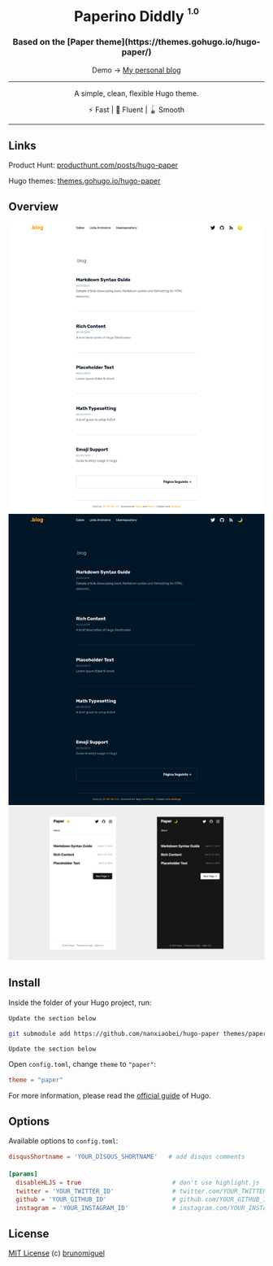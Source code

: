 <div align="center">
<h1>Paperino Diddly <sup><sup><sub>1.0</sub></sup></sup></h1>
<h3>Based on the [Paper theme](https://themes.gohugo.io/hugo-paper/)</h3>

Demo → [My personal blog](https://blog.brunomiguel.net/)

<hr />

A simple, clean, flexible Hugo theme.

⚡️ Fast | 🦋 Fluent | 🪀 Smooth

</div>

---

## Links

Product Hunt: [producthunt.com/posts/hugo-paper](https://www.producthunt.com/posts/hugo-paper)

Hugo themes: [themes.gohugo.io/hugo-paper](https://themes.gohugo.io/hugo-paper/)

## Overview

![](https://raw.githubusercontent.com/brunomiguel/blog.brunomiguel.net/main/themes/paper/images/screenshot.png)
![](https://raw.githubusercontent.com/brunomiguel/blog.brunomiguel.net/main/themes/paper/images/screenshot_dark.png)
![](https://raw.githubusercontent.com/brunomiguel/blog.brunomiguel.net/main/themes/paper/images/screenshot_mobile.png)

## Install

Inside the folder of your Hugo project, run:

```TODO
Update the section below
```

```bash
git submodule add https://github.com/nanxiaobei/hugo-paper themes/paper
```

```TODO
Update the section below
```
Open `config.toml`, change `theme` to `"paper"`:

```toml
theme = "paper"
```

For more information, please read the [official guide](https://gohugo.io/getting-started/quick-start/#step-3-add-a-theme) of Hugo.

## Options

Available options to `config.toml`:

```toml
disqusShortname = 'YOUR_DISQUS_SHORTNAME'   # add disqus comments

[params]
  disableHLJS = true                         # don't use highlight.js
  twitter = 'YOUR_TWITTER_ID'                # twitter.com/YOUR_TWITTER_ID
  github = 'YOUR_GITHUB_ID'                  # github.com/YOUR_GITHUB_ID
  instagram = 'YOUR_INSTAGRAM_ID'            # instagram.com/YOUR_INSTAGRAM_ID
```

## License

[MIT License](https://github.com/brunomiguel/blog.brunomiguel.net/blob/main/themes/paper/LICENSE) (c) [brunomiguel](https://blog.brunomiguel.net/)

